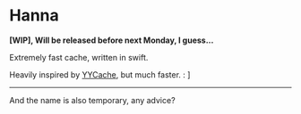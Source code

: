 # Hanna

**[WIP], Will be released before next Monday, I guess...**

Extremely fast cache, written in swift.

Heavily inspired by [YYCache](https://github.com/ibireme/YYCache), but much faster.  : ]

--- 

And the name is also temporary, any advice?